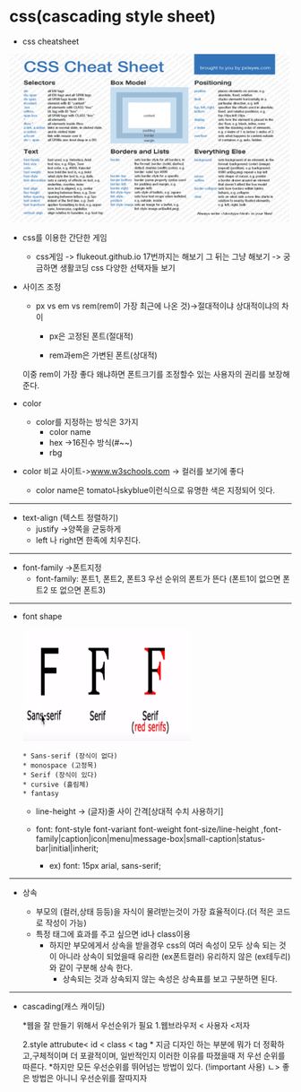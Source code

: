 # css(cascading style sheet)

* css cheatsheet
<img src="img/css_cheatsheet.png" width="500px" height="300px;"/>

* css를 이용한 간단한 게임
  	* css게임 -> flukeout.github.io
		17번까지는 해보기
		그 뒤는 그냥 해보기
			-> 궁금하면 생활코딩 css 다양한 선택자들 보기

* 사이즈 조정
	* px vs em vs rem(rem이 가장 최근에 나온 것)->절대적이냐 상대적이냐의 차이

		* px은 고정된 폰트(절대적)

		* rem과em은 가변된 폰트(상대적)

	이중 rem이 가장 좋다
	왜냐하면 폰트크기를 조정할수 있는 사용자의 권리를 보장해 준다.

* color
	* color를 지정하는 방식은 3가지
		* color name
		* hex  ->16진수 방식(#~~)
		* rbg

* color 비교 사이트->www.w3schools.com
	-> 컬러를 보기에 좋다

  	* color name은 tomato나skyblue이런식으로 유명한 색은 지정되어 잇다.
 -------------------------------------------------------------------------------
* text-align (텍스트 정렬하기)
	* justify ->양쪽을 균둥하게
	* left 나 right면 한족에 치우친다.
--------------------------------------------------------------------------------
* font-family ->폰트지정
  * font-family: 폰트1, 폰트2, 폰트3
      우선 순위의 폰트가 뜬다 (폰트1이 없으면 폰트2 또 없으면 폰트3)
--------------------------------------------------------------------------------
* font shape

  <img src="img/font_shape.PNG" width="300px" height="200px;"/>

      * Sans-serif (장식이 없다)
      * monospace (고정목)
      * Serif (장식이 있다)
      * cursive (흘림체)
      * fantasy

  * line-height -> (글자)줄 사이 간격[상대적 수치 사용하기]

  * font: font-style font-variant font-weight font-size/line-height
  ,font-family|caption|icon|menu|message-box|small-caption|status-bar|initial|inherit;
      * ex) font: 15px arial, sans-serif;
--------------------------------------------------------------------------------
* 상속

    * 부모의 (컬러,상태 등등)을 자식이 물려받는것이 가장 효율적이다.(더 적은 코드로 작성이 가능)
    * 특정 태그에 효과를 주고 싶으면 id나 class이용
      * 하지만 부모에게서 상속을 받을경우
        css의 여러 속성이 모두 상속 되는 것이 아니라 상속이 되었을때 유리한 (ex폰트컬러) 유리하지 않은 (ex테두리) 와 같이 구분해 상속 한다.
          * 상속되는 것과 상속되지 않는 속성은 상속표를 보고 구분하면 된다.  
--------------------------------------------------------------------------------
* cascading(캐스 캐이딩)

  *웹을 잘 만들기 위해서 우선순위가 필요
    1.웹브라우저 < 사용자 <저자

    2.style attrubute< id < class < tag
      * 지금 디자인 하는 부분에 뭐가 더 정확하고,구체적이며 더 포괄적이며, 일반적인지 이러한 이유를 따졌을때 저 우선 순위를 따른다.
        *하지만 모든 우선순위를 뛰어넘는 방법이 있다. (!important 사용)
            ㄴ> 좋은 방법은 아니니 우선순위를 잘따지자
